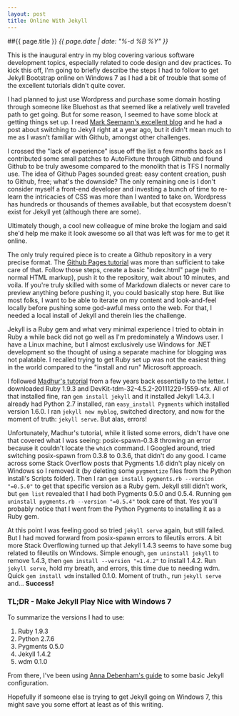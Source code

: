 ```yaml
---
layout: post
title: Online With Jekyll
---
```

##{{ page.title }}
_{{ page.date | date: "%-d %B %Y" }}_

This is the inaugural entry in my blog covering various software development topics, especially related to code design and dev practices.  To kick this off, I'm going to briefly describe the steps I had to follow to get Jekyll Bootstrap online on Windows 7 as I had a bit of trouble that some of the excellent tutorials didn't quite cover.

I had planned to just use Wordpress and purchase some domain hosting through someone like Bluehost as that seemed like a relatively well traveled path to get going.  But for some reason, I seemed to have some block at getting things set up.  I read [Mark Seemann's excellent blog](http://blog.ploeh.dk/) and he had a post about switching to Jekyll right at a year ago, but it didn't mean much to me as I wasn't familiar with Github, amongst other challenges.

I crossed the "lack of experience" issue off the list a few months back as I contributed some small patches to AutoFixture through Github and found Github to be truly awesome compared to the monolith that is TFS I normally use.  The idea of Github Pages sounded great:  easy content creation, push to Github, free; what's the downside?  The only remaining one is I don't consider myself a front-end developer and investing a bunch of time to re-learn the intricacies of CSS was more than I wanted to take on.  Wordpress has hundreds or thousands of themes available, but that ecosystem doesn't exist for Jekyll yet (although there are some).  

Ultimately though, a cool new colleague of mine broke the logjam and said she'd help me make it look awesome so all that was left was for me to get it online.

The only truly required piece is to create a Github repository in a very precise format.  The [Github Pages tutorial](http://pages.github.com/) was more than sufficient to take care of that.  Follow those steps, create a basic "index.html" page (with normal HTML markup), push it to the repository, wait about 10 minutes, and voila.  If you're truly skilled with some of Markdown dialects or never care to preview anything before pushing it, you could basically stop here.  But like most folks, I want to be able to iterate on my content and look-and-feel locally before pushing some god-awful mess onto the web.  For that, I needed a local install of Jekyll and therein lies the challenge.  

Jekyll is a Ruby gem and what very minimal experience I tried to obtain in Ruby a while back did not go well as I'm predominately a Windows user.  I have a Linux machine, but I almost exclusively use Windows for .NET development so the thought of using a separate machine for blogging was not palatable.  I recalled trying to get Ruby set up was not the easiest thing in the world compared to the "install and run" Microsoft approach.  

I followed [Madhur's tutorial](http://www.madhur.co.in/blog/2011/09/01/runningjekyllwindows.html) from a few years back essentially to the letter.  I downloaded Ruby 1.9.3 and DevKit-tdm-32-4.5.2-20111229-1559-sfx.  All of that installed fine, ran `gem install jekyll` and it installed Jekyll 1.4.3.  I already had Python 2.7 installed, ran `easy_install Pygments` which installed version 1.6.0.  I ran `jekyll new myblog`, switched directory, and now for the moment of truth: `jekyll serve`.  But alas, errors!

Unfortunately, Madhur's tutorial, while it listed some errors, didn't have one that covered what I was seeing:  posix-spawn-0.3.8 throwing an error because it couldn't locate the `which` command.  I Googled around, tried switching posix-spawn from 0.3.8 to 0.3.6, that didn't do any good.  I came across some Stack Overflow posts that Pygments 1.6 didn't play nicely on Windows so I removed it (by deleting some `pygmentize` files from the Python install's Scripts folder).  Then I ran `gem install pygments.rb --version "=0.5.0"` to get that specific version as a Ruby gem.  Jekyll still didn't work, but `gem list` revealed that I had both Pygments 0.5.0 and 0.5.4.  Running `gem uninstall pygments.rb --version "=0.5.4"` took care of that.  Yes you'll probably notice that I went from the Python Pygments to installing it as a Ruby gem.  

At this point I was feeling good so tried `jekyll serve` again, but still failed.  But I had moved forward from posix-spawn errors to fileutils errors.  A bit more Stack Overflowing turned up that Jekyll 1.4.3 seems to have some bug related to fileutils on Windows.  Simple enough, `gem uninstall jekyll` to remove 1.4.3, then `gem install --version "=1.4.2"` to install 1.4.2.    Run `jekyll serve`, hold my breath, and errors, this time due to needing wdm.  Quick `gem install wdm` installed 0.1.0.  Moment of truth., run `jekyll serve` and... **Success!**

### TL;DR - Make Jekyll Play Nice with Windows 7
To summarize the versions I had to use:

1. Ruby 1.9.3
2. Python 2.7.6
3. Pygments 0.5.0
4. Jekyll 1.4.2
5. wdm 0.1.0

From there, I've been using [Anna Debenham's guide](http://24ways.org/2013/get-started-with-github-pages/) to some basic Jekyll configuration.  

Hopefully if someone else is trying to get Jekyll going on Windows 7, this might save you some effort at least as of this writing.  





